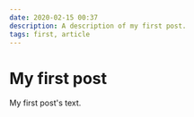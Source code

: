 ```yaml
---
date: 2020-02-15 00:37
description: A description of my first post.
tags: first, article
---
```

# My first post

My first post's text.
